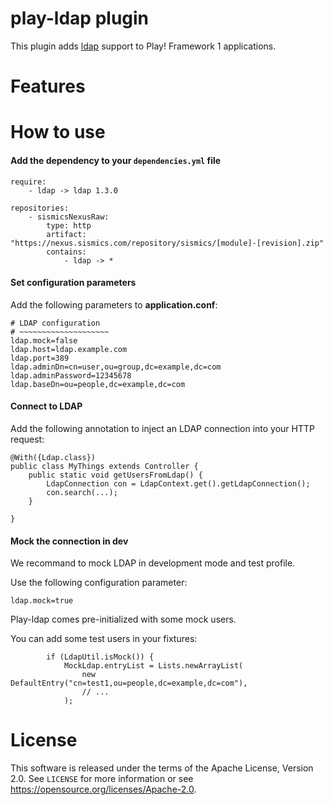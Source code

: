 # play-ldap plugin

This plugin adds [ldap](https://en.wikipedia.org/wiki/Lightweight_Directory_Access_Protocol) support to Play! Framework 1 applications.

# Features

# How to use

####  Add the dependency to your `dependencies.yml` file

```
require:
    - ldap -> ldap 1.3.0

repositories:
    - sismicsNexusRaw:
        type: http
        artifact: "https://nexus.sismics.com/repository/sismics/[module]-[revision].zip"
        contains:
            - ldap -> *

```
####  Set configuration parameters

Add the following parameters to **application.conf**:

```
# LDAP configuration
# ~~~~~~~~~~~~~~~~~~~~
ldap.mock=false
ldap.host=ldap.example.com
ldap.port=389
ldap.adminDn=cn=user,ou=group,dc=example,dc=com
ldap.adminPassword=12345678
ldap.baseDn=ou=people,dc=example,dc=com
```
####  Connect to LDAP

Add the following annotation to inject an LDAP connection into your HTTP request:

```
@With({Ldap.class})
public class MyThings extends Controller {
    public static void getUsersFromLdap() {
        LdapConnection con = LdapContext.get().getLdapConnection();
        con.search(...);
    }

}
```

####  Mock the connection in dev

We recommand to mock LDAP in development mode and test profile.

Use the following configuration parameter:

```
ldap.mock=true
```

Play-ldap comes pre-initialized with some mock users.

You can add some test users in your fixtures:

```
        if (LdapUtil.isMock()) {
            MockLdap.entryList = Lists.newArrayList(
                new DefaultEntry("cn=test1,ou=people,dc=example,dc=com"),
                // ...
            );
```

# License

This software is released under the terms of the Apache License, Version 2.0. See `LICENSE` for more
information or see <https://opensource.org/licenses/Apache-2.0>.
